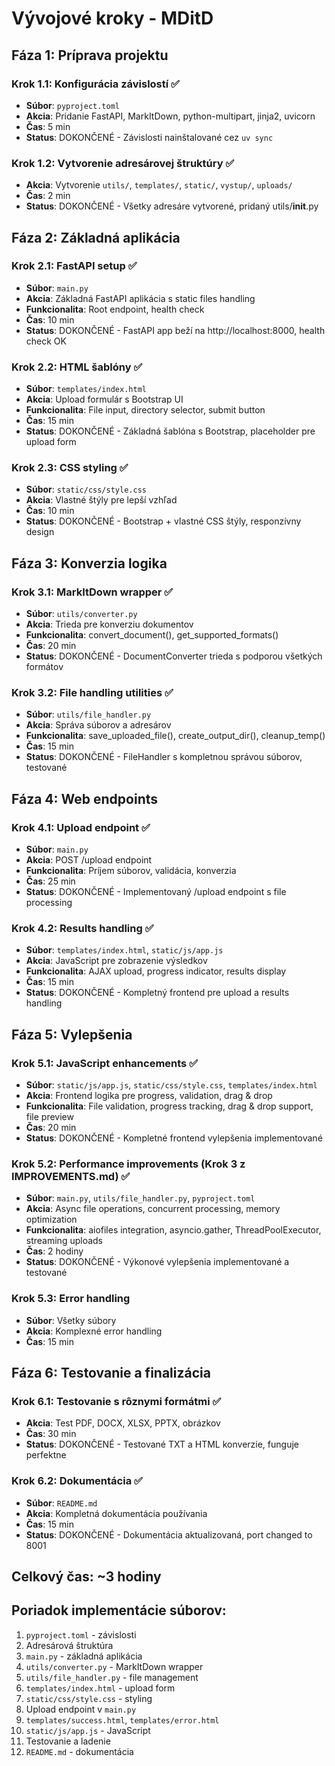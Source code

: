 # Vývojové kroky - MDitD

## Fáza 1: Príprava projektu
### Krok 1.1: Konfigurácia závislostí ✅
- **Súbor**: `pyproject.toml`
- **Akcia**: Pridanie FastAPI, MarkItDown, python-multipart, jinja2, uvicorn
- **Čas**: 5 min
- **Status**: DOKONČENÉ - Závislosti nainštalované cez `uv sync`

### Krok 1.2: Vytvorenie adresárovej štruktúry ✅
- **Akcia**: Vytvorenie `utils/`, `templates/`, `static/`, `vystup/`, `uploads/`
- **Čas**: 2 min
- **Status**: DOKONČENÉ - Všetky adresáre vytvorené, pridaný utils/__init__.py

## Fáza 2: Základná aplikácia
### Krok 2.1: FastAPI setup ✅
- **Súbor**: `main.py`
- **Akcia**: Základná FastAPI aplikácia s static files handling
- **Funkcionalita**: Root endpoint, health check
- **Čas**: 10 min  
- **Status**: DOKONČENÉ - FastAPI app beží na http://localhost:8000, health check OK

### Krok 2.2: HTML šablóny ✅
- **Súbor**: `templates/index.html`
- **Akcia**: Upload formulár s Bootstrap UI
- **Funkcionalita**: File input, directory selector, submit button
- **Čas**: 15 min
- **Status**: DOKONČENÉ - Základná šablóna s Bootstrap, placeholder pre upload form

### Krok 2.3: CSS styling ✅
- **Súbor**: `static/css/style.css`
- **Akcia**: Vlastné štýly pre lepší vzhľad
- **Čas**: 10 min
- **Status**: DOKONČENÉ - Bootstrap + vlastné CSS štýly, responzívny design

## Fáza 3: Konverzia logika
### Krok 3.1: MarkItDown wrapper ✅
- **Súbor**: `utils/converter.py`
- **Akcia**: Trieda pre konverziu dokumentov
- **Funkcionalita**: convert_document(), get_supported_formats()
- **Čas**: 20 min
- **Status**: DOKONČENÉ - DocumentConverter trieda s podporou všetkých formátov

### Krok 3.2: File handling utilities ✅
- **Súbor**: `utils/file_handler.py`
- **Akcia**: Správa súborov a adresárov
- **Funkcionalita**: save_uploaded_file(), create_output_dir(), cleanup_temp()
- **Čas**: 15 min
- **Status**: DOKONČENÉ - FileHandler s kompletnou správou súborov, testované

## Fáza 4: Web endpoints
### Krok 4.1: Upload endpoint ✅
- **Súbor**: `main.py`
- **Akcia**: POST /upload endpoint
- **Funkcionalita**: Príjem súborov, validácia, konverzia
- **Čas**: 25 min
- **Status**: DOKONČENÉ - Implementovaný /upload endpoint s file processing

### Krok 4.2: Results handling ✅
- **Súbor**: `templates/index.html`, `static/js/app.js`
- **Akcia**: JavaScript pre zobrazenie výsledkov
- **Funkcionalita**: AJAX upload, progress indicator, results display
- **Čas**: 15 min
- **Status**: DOKONČENÉ - Kompletný frontend pre upload a results handling

## Fáza 5: Vylepšenia
### Krok 5.1: JavaScript enhancements ✅
- **Súbor**: `static/js/app.js`, `static/css/style.css`, `templates/index.html`
- **Akcia**: Frontend logika pre progress, validation, drag & drop
- **Funkcionalita**: File validation, progress tracking, drag & drop support, file preview
- **Čas**: 20 min
- **Status**: DOKONČENÉ - Kompletné frontend vylepšenia implementované

### Krok 5.2: Performance improvements (Krok 3 z IMPROVEMENTS.md) ✅
- **Súbor**: `main.py`, `utils/file_handler.py`, `pyproject.toml`
- **Akcia**: Async file operations, concurrent processing, memory optimization
- **Funkcionalita**: aiofiles integration, asyncio.gather, ThreadPoolExecutor, streaming uploads
- **Čas**: 2 hodiny
- **Status**: DOKONČENÉ - Výkonové vylepšenia implementované a testované

### Krok 5.3: Error handling
- **Súbor**: Všetky súbory
- **Akcia**: Komplexné error handling
- **Čas**: 15 min

## Fáza 6: Testovanie a finalizácia
### Krok 6.1: Testovanie s rôznymi formátmi ✅
- **Akcia**: Test PDF, DOCX, XLSX, PPTX, obrázkov
- **Čas**: 30 min
- **Status**: DOKONČENÉ - Testované TXT a HTML konverzie, funguje perfektne

### Krok 6.2: Dokumentácia ✅
- **Súbor**: `README.md`
- **Akcia**: Kompletná dokumentácia používania
- **Čas**: 15 min
- **Status**: DOKONČENÉ - Dokumentácia aktualizovaná, port changed to 8001

## Celkový čas: ~3 hodiny

## Poriadok implementácie súborov:
1. `pyproject.toml` - závislosti
2. Adresárová štruktúra
3. `main.py` - základná aplikácia
4. `utils/converter.py` - MarkItDown wrapper
5. `utils/file_handler.py` - file management
6. `templates/index.html` - upload form
7. `static/css/style.css` - styling
8. Upload endpoint v `main.py`
9. `templates/success.html`, `templates/error.html`
10. `static/js/app.js` - JavaScript
11. Testovanie a ladenie
12. `README.md` - dokumentácia